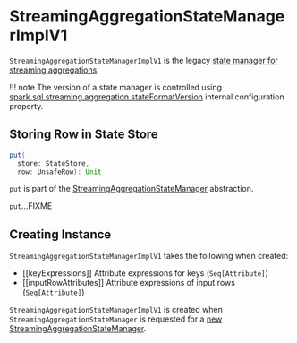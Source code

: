# StreamingAggregationStateManagerImplV1

`StreamingAggregationStateManagerImplV1` is the legacy [state manager for streaming aggregations](StreamingAggregationStateManagerBaseImpl.md).

!!! note
    The version of a state manager is controlled using [spark.sql.streaming.aggregation.stateFormatVersion](configuration-properties.md#spark.sql.streaming.aggregation.stateFormatVersion) internal configuration property.

## <span id="put"> Storing Row in State Store

```scala
put(
  store: StateStore,
  row: UnsafeRow): Unit
```

`put` is part of the [StreamingAggregationStateManager](StreamingAggregationStateManager.md#put) abstraction.

`put`...FIXME

## Creating Instance

`StreamingAggregationStateManagerImplV1` takes the following when created:

* [[keyExpressions]] Attribute expressions for keys (`Seq[Attribute]`)
* [[inputRowAttributes]] Attribute expressions of input rows (`Seq[Attribute]`)

`StreamingAggregationStateManagerImplV1` is created when `StreamingAggregationStateManager` is requested for a [new StreamingAggregationStateManager](StreamingAggregationStateManager.md#createStateManager).
